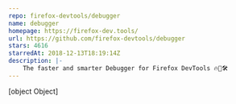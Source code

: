 ```yaml
---
repo: firefox-devtools/debugger
name: debugger
homepage: https://firefox-dev.tools/
url: https://github.com/firefox-devtools/debugger
stars: 4616
starredAt: 2018-12-13T18:19:14Z
description: |-
    The faster and smarter Debugger for Firefox DevTools 🔥🦊🛠
---
```


[object Object]
